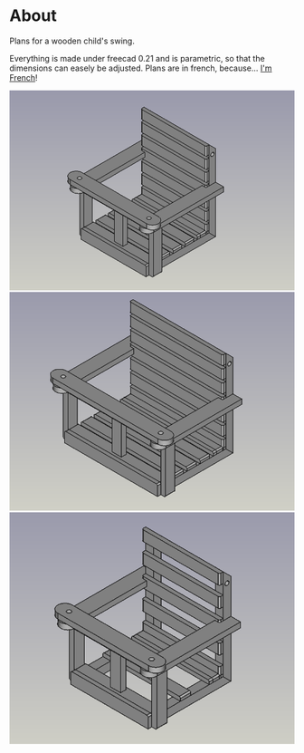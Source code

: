 # About

Plans for a wooden child's swing.

Everything is made under freecad 0.21 and is parametric, so that the dimensions can easely be adjusted.
Plans are in french, because... [I'm French](https://www.youtube.com/watch?v=pfUmW_Mf5qc)!

![global](img/about.png)
![global](img/big.png)
![global](img/less.png)

